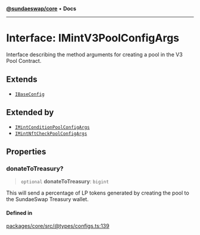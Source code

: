 [**@sundaeswap/core**](../../README.md) • **Docs**

***

# Interface: IMintV3PoolConfigArgs

Interface describing the method arguments for creating a pool
in the V3 Pool Contract.

## Extends

- [`IBaseConfig`](IBaseConfig.md)

## Extended by

- [`IMintConditionPoolConfigArgs`](IMintConditionPoolConfigArgs.md)
- [`IMintNftCheckPoolConfigArgs`](IMintNftCheckPoolConfigArgs.md)

## Properties

### donateToTreasury?

> `optional` **donateToTreasury**: `bigint`

This will send a percentage of LP tokens generated by creating the pool
to the SundaeSwap Treasury wallet.

#### Defined in

[packages/core/src/@types/configs.ts:139](https://github.com/SundaeSwap-finance/sundae-sdk/blob/main/packages/core/src/@types/configs.ts#L139)
